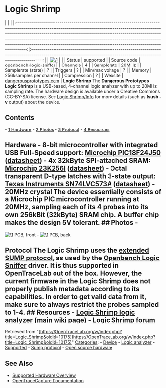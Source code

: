 # Logic Shrimp

| | | |:-----------------------------------------------------------------------------------------------------------------------------------------------------------------------------------------------------------------------------------------------------------------------------------------------------------------------------------------------------------------------------------------------------------:|:------------------------------------------------------------------------------------------------------------------------------------------------------------------:| | [![\1](../../assets/hardware/general/\2)](./File:Logic-shrimp-front.png.html) | | | Status | supported | | Source code | [openbench-logic-sniffer](http://github.com/OpenTraceLab/?p=OpenTraceCapture.git;a=tree;f=src/hardware/openbench-logic-sniffer) | | Channels | 4 | | Samplerate | 20MHz | | Samplerate (state) | ? | | Triggers | ? | | Min/max voltage | ? | | Memory | 256ksamples per channel | | Compression | ? | | Website | [dangerousprototypes.com](http://dangerousprototypes.com/docs/Logic_Shrimp_logic_analyzer) | **Logic Shrimp** The **Dangerous Prototypes Logic Shrimp** is a USB-based, 4-channel logic analyzer with up to 20MHz sampling rate. The hardware design is available under a Creative Commons (CC-BY-SA) license. See [Logic Shrimp/Info](Logic_Shrimp/Info.html "Logic Shrimp/Info") for more details (such as **lsusb -v** output) about the device. 
## Contents 
\- [1 Hardware](Logic_Shrimp.html#Hardware) \- [2 Photos](Logic_Shrimp.html#Photos) \- [3 Protocol](Logic_Shrimp.html#Protocol) \- [4 Resources](Logic_Shrimp.html#Resources) 
## Hardware \- **8-bit microcontroller with integrated USB Full-Speed support**: [Microchip PIC18F24J50](http://www.microchip.com/wwwproducts/Devices.aspx?dDocName=en534039) ([datasheet](http://ww1.microchip.com/downloads/en/DeviceDoc/39931d.pdf)) \- 4x **32kByte SPI-attached SRAM**: [Microchip 23K256I](http://www.microchip.com/wwwproducts/Devices.aspx?dDocName=en539039) ([datasheet](http://ww1.microchip.com/downloads/en/DeviceDoc/22100F.pdf)) \- **Octal transparent D-type latches with 3-state output**: [Texas Instruments SN74LVC573A](http://www.ti.com/product/sn74lvc573a) ([datasheet](http://www.ti.com/lit/gpn/sn74lvc573a)) \- 20MHz crystal The device essentially consists of a Microchip PIC microcontroller running at 20MHz, sampling each of its 4 probes into its own 256kBit (32kByte) SRAM chip. A buffer chip makes the design 5V tolerant. ## Photos \- 
[![\1](../../assets/hardware/general/\2)](./File:Logic-shrimp-front.png.html)
PCB, front
\- 
[![\1](../../assets/hardware/general/\2)](./File:Logic-shrimp-back.png.html)
PCB, back
## Protocol The Logic Shrimp uses the [extended SUMP protocol](http://dangerousprototypes.com/docs/The_Logic_Sniffer%27s_extended_SUMP_protocol), as used by the [Openbench Logic Sniffer](Openbench_Logic_Sniffer.html "Openbench Logic Sniffer") driver. It is thus supported in OpenTraceLab out of the box. However, the current firmware in the Logic Shrimp does not properly publish metadata according to its capabilities. In order to get valid data from it, make sure to always restrict the probes sampled to 1-4. ## Resources \- [Logic Shrimp logic analyzer](http://dangerousprototypes.com/docs/Logic_Shrimp_logic_analyzer) (main wiki page) \- [Logic Shrimp forum](http://dangerousprototypes.com/forum/viewforum.php?f=58)
Retrieved from "[https://OpenTraceLab.org/w/index.php?title=Logic_Shrimp&oldid=10175](https://OpenTraceLab.org/w/index.php?title=Logic_Shrimp&oldid=10175)" 
[Categories](specialcategories-specialcategories.md): \- [Device](./Category:Device.html "Category:Device") \- [Logic analyzer](./Category:Logic_analyzer.html "Category:Logic analyzer") \- [Supported](./Category:Supported.html "Category:Supported") \- [Sump protocol](./Category:Sump_protocol.html "Category:Sump protocol") \- [Open source hardware](./Category:Open_source_hardware.html "Category:Open source hardware")

## See Also
- [Supported Hardware Overview](../supported-hardware.md)
- [OpenTraceCapture Documentation](../../opentracecapture/overview.md)
